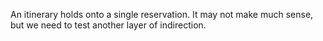 An itinerary holds onto a single reservation. It may not make much sense, but we need to test another layer of indirection.
